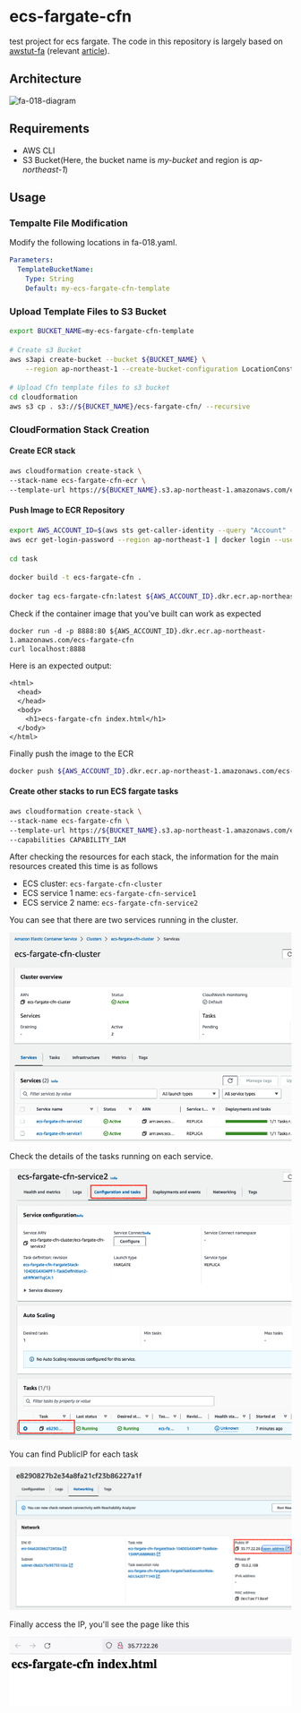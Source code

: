 # ecs-fargate-cfn
test project for ecs fargate. The code in this repository is largely based on [awstut-fa](https://github.com/awstut-an-r/awstut-fa/tree/main/018) (relevant [article](https://awstut.com/en/2022/01/25/introduction-to-fargate-with-cloudformation/)).

## Architecture

![fa-018-diagram](https://user-images.githubusercontent.com/84276199/190931404-d2cacdf3-98c6-4e7d-887b-91ede36de44e.png)

## Requirements

* AWS CLI
* S3 Bucket(Here, the bucket name is *my-bucket* and region is *ap-northeast-1*)

## Usage

### Tempalte File Modification

Modify the following locations in fa-018.yaml.

```yaml
Parameters:
  TemplateBucketName:
    Type: String
    Default: my-ecs-fargate-cfn-template
```

### Upload  Template Files to S3 Bucket

```bash
export BUCKET_NAME=my-ecs-fargate-cfn-template

# Create s3 Bucket
aws s3api create-bucket --bucket ${BUCKET_NAME} \
    --region ap-northeast-1 --create-bucket-configuration LocationConstraint=ap-northeast-1

# Upload Cfn template files to s3 bucket
cd cloudformation
aws s3 cp . s3://${BUCKET_NAME}/ecs-fargate-cfn/ --recursive
```

### CloudFormation Stack Creation

#### Create ECR stack

```bash
aws cloudformation create-stack \
--stack-name ecs-fargate-cfn-ecr \
--template-url https://${BUCKET_NAME}.s3.ap-northeast-1.amazonaws.com/ecs-fargate-cfn/ecr.yaml
```

#### Push Image to ECR Repository

```bash
export AWS_ACCOUNT_ID=$(aws sts get-caller-identity --query "Account" --output text)
aws ecr get-login-password --region ap-northeast-1 | docker login --username AWS --password-stdin ${AWS_ACCOUNT_ID}.dkr.ecr.ap-northeast-1.amazonaws.com

cd task

docker build -t ecs-fargate-cfn .

docker tag ecs-fargate-cfn:latest ${AWS_ACCOUNT_ID}.dkr.ecr.ap-northeast-1.amazonaws.com/ecs-fargate-cfn:latest
```

Check if the container image that you've built can work as expected

```
docker run -d -p 8888:80 ${AWS_ACCOUNT_ID}.dkr.ecr.ap-northeast-1.amazonaws.com/ecs-fargate-cfn   
curl localhost:8888
```

Here is an expected output:

```
<html>
  <head>
  </head>
  <body>
    <h1>ecs-fargate-cfn index.html</h1>
  </body>
</html>
```

Finally push the image to the ECR

```bash
docker push ${AWS_ACCOUNT_ID}.dkr.ecr.ap-northeast-1.amazonaws.com/ecs-fargate-cfn:latest
```

#### Create other stacks to run ECS fargate tasks

```bash
aws cloudformation create-stack \
--stack-name ecs-fargate-cfn \
--template-url https://${BUCKET_NAME}.s3.ap-northeast-1.amazonaws.com/ecs-fargate-cfn/main.yaml \
--capabilities CAPABILITY_IAM
```

After checking the resources for each stack, the information for the main resources created this time is as follows

- ECS cluster: `ecs-fargate-cfn-cluster`
- ECS service 1 name: `ecs-fargate-cfn-service1`
- ECS service 2 name: `ecs-fargate-cfn-service2`

You can see that there are two services running in the cluster.

![](assets/ecs-cluster-2-services.png)

Check the details of the tasks running on each service.

![](assets/ecs-service.png)

You can find PublicIP for each task

![](assets/ecs-task.png)

Finally access the IP, you'll see the page like this

![](assets/task-access.png)

